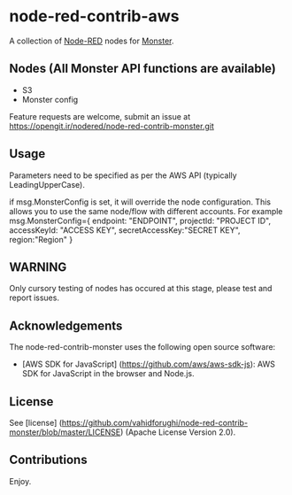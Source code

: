 node-red-contrib-aws
========================
A collection of <a href="http://nodered.org" target="_new">Node-RED</a> nodes for <a href="https://zdrive.ir" target="_new">Monster</a>.

Nodes (All Monster API functions are available)
-----------------

* S3
* Monster config

Feature requests are welcome, submit an issue at https://opengit.ir/nodered/node-red-contrib-monster.git

Usage
---
Parameters need to be specified as per the AWS API (typically LeadingUpperCase).

if msg.MonsterConfig is set, it will override the node configuration.  This allows you to use the same node/flow with different accounts.
For example
	msg.MonsterConfig={
		endpoint: "ENDPOINT",
		projectId: "PROJECT ID",
		accessKeyId: "ACCESS KEY",
		secretAccessKey:"SECRET KEY",
		region:"Region"
	}



WARNING
----
Only cursory testing of nodes has occured at this stage, please test and report issues.

Acknowledgements
----------------

The node-red-contrib-monster uses the following open source software:

- [AWS SDK for JavaScript] (https://github.com/aws/aws-sdk-js): AWS SDK for JavaScript in the browser and Node.js.

License
-------

See [license] (https://github.com/vahidforughi/node-red-contrib-monster/blob/master/LICENSE) (Apache License Version 2.0).

Contributions
----

Enjoy.